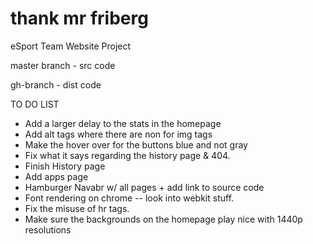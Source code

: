 # thank mr friberg
eSport Team Website Project

master branch - src code

gh-branch - dist code



TO DO LIST
- Add a larger delay to the stats in the homepage
- Add alt tags where there are non for img tags
- Make the hover over for the buttons blue and not gray
- Fix what it says regarding the history page & 404. 
- Finish History page
- Add apps page
- Hamburger Navabr w/ all pages + add link to source code
- Font rendering on chrome -- look into webkit stuff.
- Fix the misuse of hr tags.
- Make sure the backgrounds on the homepage play nice with 1440p resolutions
